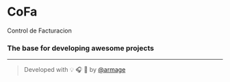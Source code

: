# CoFa

Control de Facturacion

### The base for developing awesome projects

---

> Developed with :bulb: :headphones: :beer: by [@armage](https://gitlab.com/armage)
